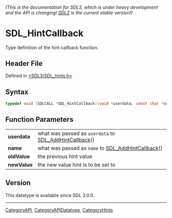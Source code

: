 ###### (This is the documentation for SDL3, which is under heavy development and the API is changing! [SDL2](https://wiki.libsdl.org/SDL2/) is the current stable version!)
# SDL_HintCallback

Type definition of the hint callback function.

## Header File

Defined in [<SDL3/SDL_hints.h>](https://github.com/libsdl-org/SDL/blob/main/include/SDL3/SDL_hints.h)

## Syntax

```c
typedef void (SDLCALL *SDL_HintCallback)(void *userdata, const char *name, const char *oldValue, const char *newValue);
```

## Function Parameters

|              |                                                                               |
| ------------ | ----------------------------------------------------------------------------- |
| **userdata** | what was passed as `userdata` to [SDL_AddHintCallback](SDL_AddHintCallback)() |
| **name**     | what was passed as `name` to [SDL_AddHintCallback](SDL_AddHintCallback)()     |
| **oldValue** | the previous hint value                                                       |
| **newValue** | the new value hint is to be set to                                            |

## Version

This datatype is available since SDL 3.0.0.

----
[CategoryAPI](CategoryAPI), [CategoryAPIDatatype](CategoryAPIDatatype), [CategoryHints](CategoryHints)

